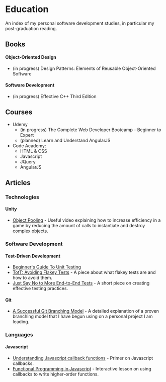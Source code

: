 # Education
An index of my personal software development studies, in particular my post-graduation reading.

## Books
#### Object-Oriented Design

* (in progress) Design Patterns: Elements of Reusable Object-Oriented Software

#### Software Development

* (in progress) Effective C++ Third Edition

## Courses

* Udemy
  * (in progress) The Complete Web Developer Bootcamp - Beginner to Expert
  * (planned) Learn and Understand AngularJS
* Code Academy:
  * HTML & CSS
  * Javascript
  * JQuery
  * AngularJS

## Articles
### Technologies

#### Unity
* [Object Pooling](https://unity3d.com/learn/tutorials/modules/beginner/live-training-archive/object-pooling) - Useful video explaining how to increase efficiency in a game by reducing the amount of calls to instantiate and destroy complex objects.

### Software Development
#### Test-Driven Development

* [Beginner's Guide To Unit Testing](http://code.tutsplus.com/articles/the-beginners-guide-to-unit-testing-what-is-unit-testing--wp-25728)
* [TotT: Avoiding Flakey Tests](http://googletesting.blogspot.com/2008/04/tott-avoiding-flakey-tests.html) - A piece about what flakey tests are and how to avoid them.
* [Just Say No to More End-to-End Tests](http://googletesting.blogspot.com/2015/04/just-say-no-to-more-end-to-end-tests.html) - A short piece on creating effective testing practices.

#### Git

* [A Successful Git Branching Model](http://nvie.com/posts/a-successful-git-branching-model/) - A detailed explanation of a proven branching model that I have begun using on a personal project I am leading.

### Languages
#### Javascript

* [Understanding Javascript callback functions](http://javascriptissexy.com/understand-javascript-callback-functions-and-use-them/) - Primer on Javascript callbacks.
* [Functional Programming in Javascript](http://reactivex.io/learnrx/) - Interactive lesson on using callbacks to write higher-order functions.
